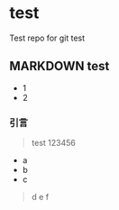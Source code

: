 # test
Test repo for git test

## MARKDOWN test
+ 1
+ 2

### 引言
> test
> 123456

* a
* b
* c

> d
> e
> f